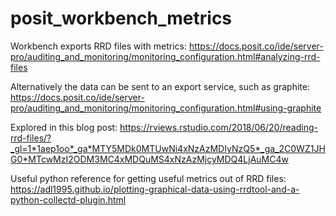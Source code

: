 # posit_workbench_metrics

Workbench exports RRD files with metrics: <https://docs.posit.co/ide/server-pro/auditing_and_monitoring/monitoring_configuration.html#analyzing-rrd-files> 

Alternatively the data can be sent to an export service, such as graphite: <https://docs.posit.co/ide/server-pro/auditing_and_monitoring/monitoring_configuration.html#using-graphite> 

Explored in this blog post: <https://rviews.rstudio.com/2018/06/20/reading-rrd-files/?_gl=1*1aep1oo*_ga*MTY5MDk0MTUwNi4xNzAzMDIyNzQ5*_ga_2C0WZ1JHG0*MTcwMzI2ODM3MC4xMDQuMS4xNzAzMjcyMDQ4LjAuMC4w> 

Useful python reference for getting useful metrics out of RRD files: <https://adl1995.github.io/plotting-graphical-data-using-rrdtool-and-a-python-collectd-plugin.html> 

